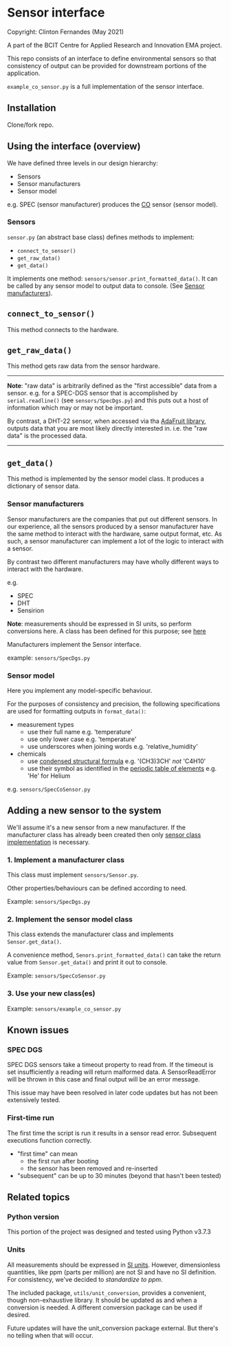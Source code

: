 # Sensor interface
Copyright: Clinton Fernandes (May 2021)


A part of the BCIT Centre for Applied Research and Innovation EMA project.

This repo consists of an interface to define environmental sensors so that consistency of output can be provided for 
downstream portions of the application.

 `example_co_sensor.py` is a full implementation of the sensor interface. 

## Installation

Clone/fork repo.

## Using the interface (overview)

We have defined three levels in our design hierarchy:
* Sensors
* Sensor manufacturers
* Sensor model

e.g. SPEC (sensor manufacturer) produces the [CO](https://www.digikey.ca/en/products/detail/spec-sensors-llc/968-034/6676880) 
sensor (sensor model).

### Sensors

`sensor.py` (an abstract base class) defines methods to implement:
* `connect_to_sensor()`
* `get_raw_data()`
* `get_data()`

It implements one method: `sensors/sensor.print_formatted_data()`. It can be called by any sensor model to
output data to console.  (See [Sensor manufacturers](#sensor-manufacturers)).

## `connect_to_sensor()` 

This method connects to the hardware.

## `get_raw_data()`

This method gets raw data from the sensor hardware.
***
**Note**: "raw data" is arbitrarily defined as the "first accessible" data from a sensor.
e.g. for a SPEC-DGS sensor that is accomplished by `serial.readline()` (see `sensors/SpecDgs.py`) and this 
puts out a host of information which may or may not be important.

By contrast, a DHT-22 sensor, when accessed via tha [AdaFruit library](https://pypi.org/project/adafruit-io/ "Adafuit python library"),
outputs data that you are most likely directly interested in. i.e. the "raw data" is the processed data.
***

## `get_data()`

This method is implemented by the sensor model class. It produces a dictionary of sensor data.


### Sensor manufacturers

Sensor manufacturers are the companies that put out different sensors. In our experience, all the sensors produced by
a sensor manufacturer have the same method to interact with the hardware, same output format, etc. 
As such, a sensor manufacturer can implement a lot of the logic to interact with a sensor. 

By contrast two different manufacturers may have wholly different ways to interact with the hardware.

e.g. 
* SPEC
* DHT
* Sensirion

**Note**: measurements should be expressed in SI units, so perform conversions here.
A class has been defined for this purpose; see [here](#units)

Manufacturers implement the Sensor interface.

example: `sensors/SpecDgs.py`

### Sensor model

Here you implement any model-specific behaviour.
  

For the purposes of consistency and precision, the following specifications are used for formatting outputs in `format_data()`:
* measurement types
  * use their full name e.g. 'temperature'
  * use only lower case e.g. 'temperature'
  * use underscores when joining words e.g. 'relative_humidity'
* chemicals
  * use [condensed structural formula]('https://en.wikipedia.org/wiki/Structural_formula#Condensed_formulas') 
    e.g. '(CH3)3CH' *not* 'C4H10'
  * use their symbol as identified in the [periodic table of elements]('https://en.wikipedia.org/wiki/Periodic_table')
    e.g. 'He' for Helium

e.g. `sensors/SpecCoSensor.py`

## Adding a new sensor to the system

We'll assume it's a new sensor from a new manufacturer.
If the manufacturer class has already been created then only [sensor class implementation](#2-implement-the-sensor-class) 
is necessary.

### 1. Implement a manufacturer class

This class must implement `sensors/Sensor.py`. 

Other properties/behaviours can be defined according to need.

Example: `sensors/SpecDgs.py`

### 2. Implement the sensor model class

This class extends the manufacturer class and implements `Sensor.get_data()`.

A convenience method, `Senors.print_formatted_data()` can take the return value from `Sensor.get_data()` and print it
out to console. 


Example: `sensors/SpecCoSensor.py`

### 3. Use your new class(es)

Example: `sensors/example_co_sensor.py`

## Known issues

### SPEC DGS

SPEC DGS sensors take a timeout property to read from. If the timeout is set insufficiently a reading will return 
malformed data.
A SensorReadError will be thrown in this case and final output will be an error message.

This issue may have been resolved in later code updates but has not been extensively tested.

### First-time run

The first time the script is run it results in a sensor read error. Subsequent executions function correctly.
* "first time" can mean
  * the first run after booting
  * the sensor has been removed and re-inserted
* "subsequent" can be up to 30 minutes (beyond that hasn't been tested)

## Related topics

### Python version

This portion of the project was designed and tested using Python v3.7.3

### Units

All measurements should be expressed in [SI units](https://en.wikipedia.org/wiki/International_System_of_Units). 
However, dimensionless quantities, like ppm (parts per million) are not SI and have no SI definition. For consistency, 
we've decided to *standardize to ppm*.

The included package, `utils/unit_conversion`, provides a convenient, though non-exhaustive library. 
It should be updated as and when a conversion is needed. A different conversion package can be used if desired.

Future updates will have the unit_conversion package external. But there's no telling when that will occur.
